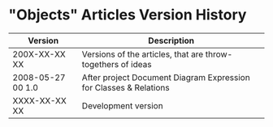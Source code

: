 ﻿"Objects" Articles Version History
==================================

| Version            | Description                                                       |
|--------------------|-------------------------------------------------------------------|
| 200X-XX-XX XX      | Versions of the articles, that are throw-togethers of ideas       |
| 2008-05-27 00  1.0 | After project Document Diagram Expression for Classes & Relations |
| XXXX-XX-XX XX      | Development version                                               |